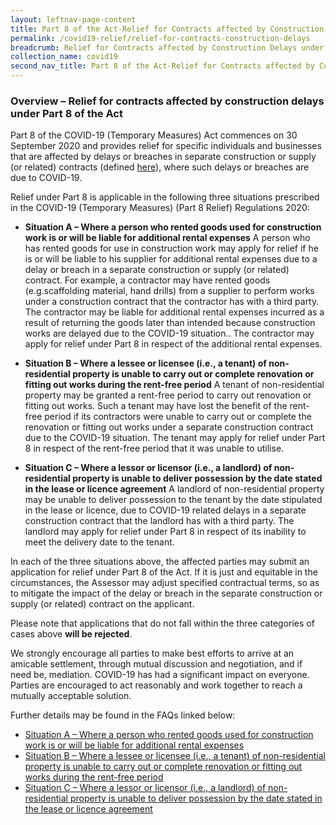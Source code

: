 ```yaml
---
layout: leftnav-page-content
title: Part 8 of the Act-Relief for Contracts affected by Construction Delays 
permalink: /covid19-relief/relief-for-contracts-construction-delays
breadcrumb: Relief for Contracts affected by Construction Delays under Part 8 of the Act 
collection_name: covid19
second_nav_title: Part 8 of the Act-Relief for Contracts affected by Construction Delays
---
```


### Overview – Relief for contracts affected by construction delays under Part 8 of the Act ###

Part 8 of the COVID-19 (Temporary Measures) Act commences on 30 September 2020 and provides relief for specific individuals and businesses that are affected by delays or breaches in separate construction or supply (or related) contracts (defined [here](/covid19-relief/faq/Construction)), where such delays or breaches are due to COVID-19.

Relief under Part 8 is applicable in the following three situations prescribed in the COVID-19 (Temporary Measures) (Part 8 Relief) Regulations 2020: 

* **Situation A – Where a person who rented goods used for construction work is or will be liable for additional rental expenses** 
A person who has rented goods for use in construction work may apply for relief if he is or will be liable to his supplier for additional rental expenses due to a delay or breach in a separate construction or supply (or related) contract. For example, a contractor may have rented goods (e.g.scaffolding material, hand drills) from a supplier to perform works under a construction contract that the contractor has with a third party. The contractor may be liable for additional rental expenses incurred as a result of returning the goods later than intended because construction works are delayed due to the COVID-19 situation.. The contractor may apply for relief under Part 8 in respect of the additional rental expenses.

* **Situation B – Where a lessee or licensee (i.e., a tenant) of non-residential property is unable to carry out or complete renovation or fitting out works during the rent-free period** 
A tenant of non-residential property may be granted a rent-free period to carry out renovation or fitting out works. Such a tenant may have lost the benefit of the rent-free period if its contractors were unable to carry out or complete the renovation or fitting out works under a separate construction contract due to the COVID-19 situation. The tenant may apply for relief under Part 8 in respect of the rent-free period that it was unable to utilise.

* **Situation C – Where a lessor or licensor (i.e., a landlord) of non-residential property is unable to deliver possession by the date stated in the lease or licence agreement** 
A landlord of non-residential property may be unable to deliver possession to the tenant by the date stipulated in the lease or licence, due to COVID-19 related delays in a separate construction contract that the landlord has with a third party. The landlord may apply for relief under Part 8 in respect of its inability to meet the delivery date to the tenant. 

In each of the three situations above, the affected parties may submit an application for relief under Part 8 of the Act. If it is just and equitable in the circumstances, the Assessor may adjust specified contractual terms, so as to mitigate the impact of the delay or breach in the separate construction or supply (or related) contract on the applicant. 

Please note that applications that do not fall within the three categories of cases above **will be rejected**. 

We strongly encourage all parties to make best efforts to arrive at an amicable settlement, through mutual discussion and negotiation, and if need be, mediation. COVID-19 has had a significant impact on everyone. Parties are encouraged to act reasonably and work together to reach a mutually acceptable solution. 

Further details may be found in the FAQs linked below: 
* [Situation A – Where a person who rented goods used for construction work is or will be liable for additional rental expenses](/covid19-relief/part8faq-situation-A)
* [Situation B – Where a lessee or licensee (i.e., a tenant) of non-residential property is unable to carry out or complete renovation or fitting out works during the rent-free period](/covid19-relief/part8faq-situation-B)
* [Situation C – Where a lessor or licensor (i.e., a landlord) of non-residential property is unable to deliver possession by the date stated in the lease or licence agreement](/covid19-relief/part8faq-situation-C)
